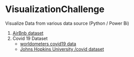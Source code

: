 # VisualizationChallenge
Visualize Data from various data source (Python / Power Bi)

1. [AirBnb dataset][1]
2. Covid 19 Dataset
   * [worldometers covid19 data][2]
   * [Johns Hopkins University /covid dataset][3]
   
   
[1]: https://github.com/MingSheng92/VisualizationChallenge/tree/main/Airbnb_data
[2]: https://github.com/MingSheng92/VisualizationChallenge/tree/main/Covid19_part1
[3]: https://github.com/MingSheng92/VisualizationChallenge/tree/main/Covid19_part2
